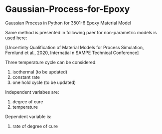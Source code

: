 # Gaussian-Process-for-Epoxy
Gaussian Process in Python for 3501-6 Epoxy Material Model

Same method is presented in following paer for non-parametric models is used here:

[Uncertinty Qualification of Material Models for Process Simulation, Fernlund et al., 2020, Internatial n SAMPE Technical Conference]

Three temperature cycle can be considered: 
  
1. isothermal (to be updated)
2. constant rate 
3. one hold cycle (to be updated)

Independent variabes are: 

1. degree of cure
2. temperature

Dependent variable is:
1. rate of degree of cure
